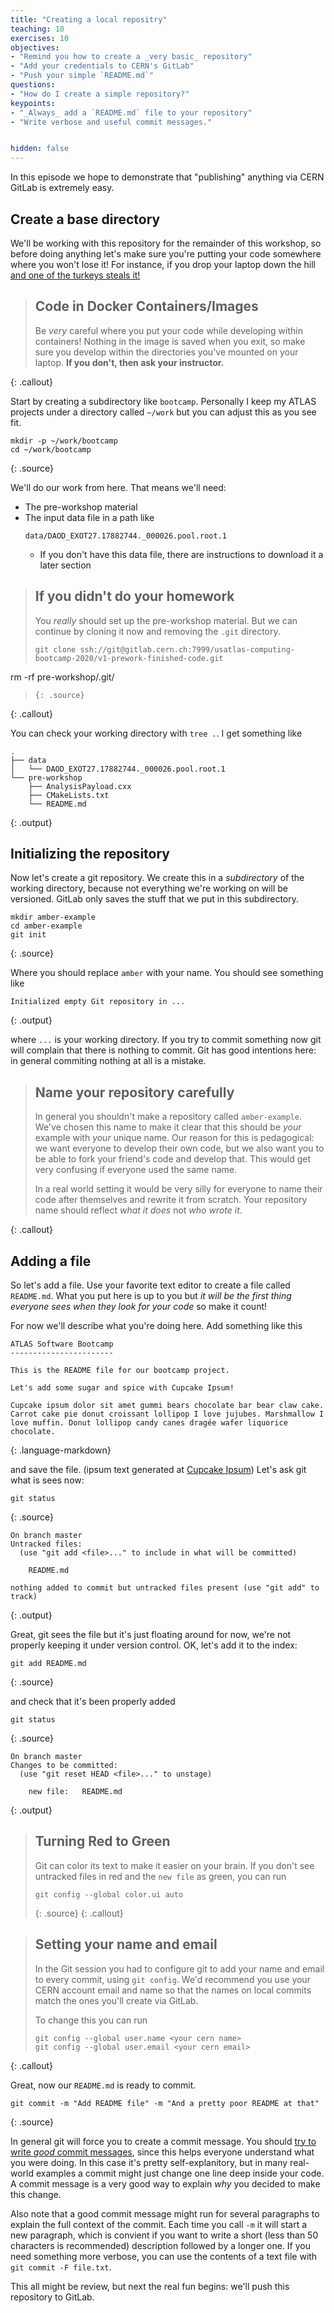 ```yaml
---
title: "Creating a local repositry"
teaching: 10
exercises: 10
objectives:
- "Remind you how to create a _very basic_ repository"
- "Add your credentials to CERN's GitLab"
- "Push your simple `README.md`"
questions:
- "How do I create a simple repository?"
keypoints:
- "_Always_ add a `README.md` file to your repository"
- "Write verbose and useful commit messages."


hidden: false
---
```


In this episode we hope to demonstrate that "publishing" anything via
CERN GitLab is extremely easy.

## Create a base directory

We'll be working with this repository for the remainder of this
workshop, so before doing anything let's make sure you're putting your
code somewhere where you won't lose it! For instance, if you drop your laptop down the
hill [and one of the turkeys steals it!](https://www.youtube.com/watch?v=gR1nfWA-sEQ&feature=youtu.be)

> ## Code in Docker Containers/Images
>
> Be _very_ careful where you put your code while developing within
> containers! Nothing in the image is saved when you exit, so make sure you
> develop within the directories you've mounted on your laptop.
> **If you don't, then ask your instructor.**
>
{: .callout}

Start by creating a subdirectory like `bootcamp`. Personally
I keep my ATLAS projects under a directory called `~/work` but you can
adjust this as you see fit.

~~~
mkdir -p ~/work/bootcamp
cd ~/work/bootcamp
~~~
{: .source}

We'll do our work from here. That means we'll need:
- The pre-workshop material
- The input data file in a path like
  ~~~
  data/DAOD_EXOT27.17882744._000026.pool.root.1
  ~~~
  - If you don't have this data file, there are instructions to download it a later section

<!-- If you don't have this file locally, you need to download it:

~~~
mkdir data
cd data
wget https://cernbox.cern.ch/index.php/s/YXbCrQkwnZuc3yU/download
mv download DAOD_EXOT27.17882744._000026.pool.root.1
cd ..
~~~
{: .source} -->


> ## If you didn't do your homework
>
> You _really_ should set up the pre-workshop material.
> But we can continue by cloning it now and removing the `.git` directory.
>
> ~~~
> git clone ssh://git@gitlab.cern.ch:7999/usatlas-computing-bootcamp-2020/v1-prework-finished-code.git 
rm -rf pre-workshop/.git/
> ~~~
> {: .source}
>
{: .callout}


You can check your working directory with `tree .`. I get something like

~~~
.
├── data
│   └── DAOD_EXOT27.17882744._000026.pool.root.1
└── pre-workshop
    ├── AnalysisPayload.cxx
    ├── CMakeLists.txt
    └── README.md
~~~
{: .output}

## Initializing the repository

Now let's create a git repository. We create this in a _subdirectory_
of the working directory, because not everything we're working on will
be versioned.  GitLab only saves the stuff that we put in
this subdirectory.

~~~
mkdir amber-example
cd amber-example
git init
~~~
{: .source}

Where you should replace `amber` with your name. You should see
something like

~~~
Initialized empty Git repository in ...
~~~
{: .output}

where `...` is your working directory. If you try to commit something
now git will complain that there is nothing to commit. Git has good
intentions here: in general commiting nothing at all is a mistake.

> ## Name your repository carefully
>
> In general you shouldn't make a repository called `amber-example`. We've
> chosen this name to make it clear that this should be _your_ example with
> _your_ unique name. Our reason for this is pedagogical: we want everyone
> to develop their own code, but we also want you to be able to fork your
> friend's code and develop that. This would get very confusing if everyone
> used the same name.
>
> In a real world setting it would be very silly for everyone to name
> their code after themselves and rewrite it from scratch. Your repository
> name should reflect _what it does_ not _who wrote it_.
>
{: .callout}

## Adding a file

So let's add a file. Use your favorite text editor to create a file
called `README.md`. What you put here is up to you but _it will be the
first thing everyone sees when they look for your code_ so make it
count!

For now we'll describe what you're doing here. Add something like this

~~~
ATLAS Software Bootcamp
-----------------------

This is the README file for our bootcamp project.

Let's add some sugar and spice with Cupcake Ipsum!

Cupcake ipsum dolor sit amet gummi bears chocolate bar bear claw cake. Carrot cake pie donut croissant lollipop I love jujubes. Marshmallow I love muffin. Donut lollipop candy canes dragée wafer liquorice chocolate.

~~~
{: .language-markdown}

and save the file. (ipsum text generated at [Cupcake Ipsum](https://www.cupcakeipsum.com)) Let's ask git what is sees now:

~~~
git status
~~~
{: .source}

~~~
On branch master
Untracked files:
  (use "git add <file>..." to include in what will be committed)

	README.md

nothing added to commit but untracked files present (use "git add" to track)
~~~
{: .output}

Great, git sees the file but it's just floating around for now, we're not properly keeping it under version control. OK, let's add it to the index:

~~~
git add README.md
~~~
{: .source}

and check that it's been properly added

~~~
git status
~~~
{: .source}

~~~
On branch master
Changes to be committed:
  (use "git reset HEAD <file>..." to unstage)

	new file:   README.md
~~~
{: .output}

> ## Turning Red to Green
>
> Git can color its text to make it easier on your brain. If you don't
> see untracked files in red and the `new file` as green, you can run
> ~~~
> git config --global color.ui auto
> ~~~
> {: .source}
{: .callout}

> ## Setting your name and email
>
> In the Git session you had to configure git to add your name and
> email to every commit, using `git config`. We'd recommend you use your
> CERN account email and name so that the names on local commits match the
> ones you'll create via GitLab.
>
> To change this you can run
> ~~~
> git config --global user.name <your cern name>
> git config --global user.email <your cern email>
> ~~~
{: .callout}


Great, now our `README.md` is ready to commit.

~~~
git commit -m "Add README file" -m "And a pretty poor README at that"
~~~
{: .source}

In general git will force you to create a commit message. You should
[try to write _good_ commit messages][good],
since this helps everyone understand what you were doing. In this case
it's pretty self-explanitory, but in many real-world examples a commit
might just change one line deep inside your code. A commit message is
a very good way to explain _why_ you decided to make this change.

Also note that a good commit message might run for several paragraphs
to explain the full context of the commit.
Each time you call `-m` it will start a new paragraph, which is convient
if you want to write a short (less than 50 characters is recommended)
description followed by a longer one.
If you need something more verbose, you can use the contents of a text
file with `git commit -F file.txt`.

This all might be review, but next the real fun begins: we'll push
this repository to GitLab.

[good]: https://chris.beams.io/posts/git-commit/
